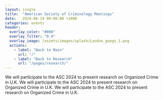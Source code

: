 ```yaml
---
layout: single
title:  "American Society of Criminology Meetings"
date:   2024-06-19 00:00:00 +1000
categories: events
header:
  overlay_color: "#000"
  overlay_filter: "0.4"
  overlay_image: /assets/images/splash/London_gangs_1.png
  actions:
    - label: "Back to Main"
      url: "/"
    - label: "Back to Research"
      url: "/pages/research/"
---
```


We will participate to the ASC 2024 to present research on Organized Crime in U.K. We will participate to the ASC 2024 to present research on Organized Crime in U.K. We will participate to the ASC 2024 to present research on Organized Crime in U.K.
